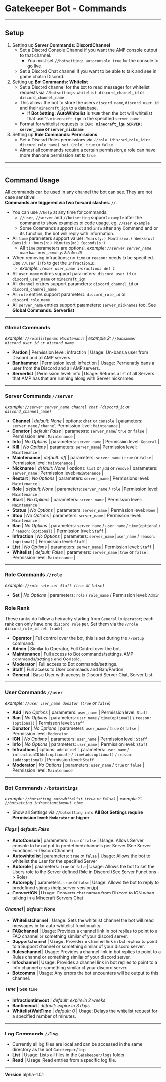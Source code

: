 # Gatekeeper Bot - Commands
___

## Setup

1. Setting up **Server Commands: DiscordChannel** 
    - Set a Discord Console Channel if you want the AMP console output to that channel. 
        - You must set `//botsettings autoconsole true` for the console to go live. <br>
    - Set a Discord Chat channel if you want to be able to talk and see in game chat in Discord. <br>
2. Setting up **Bot Commands: Whitelist**
    - Set a Discord channel for the bot to read messages for whitelist requests via `//botsettings whitelist discord_channel_id` or `discord_channel_name`
    - This allows the bot to store the users `discord_name`, `discord_user_id` and their `minecraft_ign` to a database. 
        - If **Bot Setting: AutoWhitelist** is `TRUE` then the bot will whitelist that user's `minecracft_ign` to the specified `server_name`
    - Format for whitelist requests is: **`IGN: minecraft_ign SERVER: server_name` or `server_nickname`**
3. Setting up **Role Commands: Permissions**
    - Set a Discord Roles permissions via `//role (discord_role_id` or `discord_role_name) set (role) true` or `false`
    - Almost all commands require a certain permission, a role can have more than one permission set to `true`

---
---
## Command Usage
All commands can be used in any channel the bot can see. They are not case sensitive! <br>
**Commands are triggered via two forward slashes. `//`**. 
- You can use `//help` at any time for commands. 
    - `//user`, `//server` and `//botsetting` support `example` after the command to show examples of code usage. eg. `//user example`
    - Some Commands support `list` and `info` after any Command and or its function, the bot will reply with information.
- All `time` parameters support values: `Years(y:) Months(mo:) Weeks(w:) Days(d:) Hours(h:) Minutes(m:) Seconds(s:)` 
    - All `time` parameters are optional. *example: `//server server_name userban user_name y:2d:4m:45`*
- When removing infractions; no `time` or `reason:` needs to be specified. Use `//user info` to get the `InfractionID`.
    - *example: `//user user_name infractions del 1`*
- All `user_name` entires support parameters: `discord_user_id` or `discord_user_name` or `minecraft_ign` <br>
- All `channel` entires support parameters: `discord_channel_id` or `discord_channel_name` <br>
- All `role` entries support parameters: `discord_role_id` or `discord_role_name`
- All `server_name` entries support parameters: `server_nicknames` too. See **Global Commands: Serverlist**<br>
---
### Global Commands
*example: `//rolelistperms Maintenance`* | *example 2: `//banhammer discord_user_id or discord_name`*
- **Pardon** | Permission level: infraction | Usage: Un-bans a user from Discord and all AMP servers. <br>
- **Banhammer** | Permission level: infraction | Usage: Permenatly bans a user from the Discord and all AMP servers. <br>
- **Serverlist** | Permission level: info | Usage: Returns a list of all Servers that AMP has that are running along with Server nicknames. <br>

---
### Server Commands `//server` 
*example: `//server server_name channel chat (discord_id` or `discord_channel_name)`* <br>
- **Channel** | *default: None* | options: `chat` or `console` | parameters: `server_name` / `channel` Permission level: `Maintenance` | <br>
- **Donator** | *default: False* | parameters: `server_name`/ `true` or `false` | Permission level: `Maintenance` |  <br>
- **Info** | *No Options* | parameters: `server_name` | Permission level: `General` | <br>
- **Kill** | *No Options* | parameters: `server_name`| Permission level: `Maintenance` |<br>
- **Maintenance** | *default: off* | parameters: `server_name` / `true` or `false` | Permission level: `Maintenance` |<br>
- **Nickname** | *default: None* | options: `list` or `add` or `remove` | parameters: `server_name` | Permission level: `Maintenance` | <br>
- **Restart** | *No Options* | parameters: `server_name` | Permissions level: `Maintenance` | <br>
- **Role** | *default: None* | parameters: `server_name` / `role` | Permission level: `Maintenance` |  <br>
- **Start** | *No Options* | parameters: `server_name` | Permission level: `Maintenance` | <br>
- **Status** | *No Options* | parameters: `server_name` | Permission level: `None` | <br>
- **Stop** | *No Options* | parameters: `server_name` | Permission level: `Maintenance` | <br>
- **Ban** | *No Options* | parameters: `server_name` / `user_name` / `time(optional)` / `reason:(optional)` | Permission level: `Staff` | <br>
- **Infraction** | *No Options* | parameters: `server_name` |`user_name` / `reason:(optional)` | Permission level: `Staff` |  <br>
- **List** | *No Options* | parameters: `server_name` | Permission level: `Staff` | <br>
- **Whitelist** | *default: False* | parameters: `server_name` |`true` or `false` | Permission level: `Maintenance` |<br>

---
### Role Commands `//role`
*example: `//role role set Staff (true` or `false)`*
- **Set** | *No Options* | parameters: `role` / `role_name` /  Permission level: `Admin` <br>

### Role Rank
These ranks do follow a heirachy starting from `General` to `Operator`; each rank can only have one `discord role` per. Set them via the `//role discord_role_id set (rank)`<br>
- **Operator** | Full control over the bot, this is set during the `//setup` command.
- **Admin**  | Similar to Operator, Full Control over the bot.
- **Maintenance**  | Full access to Bot commands/settings, AMP commands/settings and Console.
- **Moderator**  | Full access to Bot commands/settings.
- **Staff**  | Full access to User commands and Ban/Pardon.
- **General** | Basic User with access to Discord Server Chat, Server List.
---
### User Commands `//user`
*example: `//user user_name donator (true` or `false`)* 
- **Add** | *No Options* | parameters: `user_name` | Permission level: `Staff` <br>
- **Ban** | *No Options* | parameters: `user_name` / `time(optional)` / `reason:(optional)` | Permisson level: `Staff` <br>
- **Donator** | *No Options* | parameters: `user_name` / `true` or `false` | Permission level: `Moderator` <br>
- **IGN** | *No Options* | parameters: `user_name` | Permission level: `Staff` <br>
- **Info** | *No Options* | parameters: `user_name` | Permission level: `Staff` <br>
- **Infractions** | options: `add` or `del` | parameters: `user_name` / `infractionID(del:optional)` / `time(add:optional)` / `reason:(add:optional)` | Permission level: `Staff` <br>
- **Moderator** | *No Options* | parameters: `user_name` / `true` or `false` | Permission level: `Maintenance` <br>
---
### Bot Commands `//botsettings`
*example: `//botsetting autowhitelist (true` or `false)`* |  *example 2: `//botsetting infractiontimeout time`*</br>
- Show all Settings via `//botsetting info`
 **All Bot Settings require Permission level: `Moderator` or higher**</br>

#### ***Flags*** | *default: False*
- **AutoConsole** | parameters: `true` or `false` | Usage: Allows Server console to be output to predefined channels per Server (See Server Functions -> DiscordChannel)
- **Autowhitelist** | parameters: `true` or `false` | Usage: Allows the bot to whitelist the User for the specified Server
- **Autorole** | parameters: `true` or `false`| Usage: Allows the bot to set the Users role to the Server defined Role in Discord (See Server Functions -> Role)
- **Autoreply** | parameters: `true` or `false`| Usage: Allows the bot to reply to predefined strings (help,server version,ip)
- **ConvertIGN** | Usage: Converts chat names from Discord to IGN when talking in a Minecraft Servers Chat

#### ***Channel*** | *default: None*
- **Whitelistchannel** | Usage: Sets the whitelist channel the bot will read messages in for auto-whitelist functionality.
- **FAQchannel** | Usage: Provides a channel link in bot replies to point to a FAQ channel or something similar of your discord server.
- **Supportchannel** | Usage: Provides a channel link in bot replies to point to a Support channel or something similar of your discord server.
- **Ruleschannel** | Usage: Provides a channel link in bot replies to point to a Rules channel or something similar of your discord server.
- **Infochannel** | Usage: Provides a channel link in bot replies to point to a Info channel or something similar of your discord server.
- **Botcomms** | Usage: Any errors the bot encounters will be output to this channel.
        
#### ***Time*** | See `time`
- **Infractiontimeout** | *default: expire in 2 weeks*
- **Bantimeout** | *default: expire in 3 days*
- **WhitelistWaitTime** | *default: 0* | Usage: Delays the whitelist request for a specified number of minutes.

---
### Log Commands `//log`
- Currently all log files are local and can be accessed in the same directory as the bot `Gatekeeper/logs`<br>
- **List** | Usage: Lists all files in the `Gatekeeper/logs` folder
- **Read** | Usage: Read entries from a specific log file.


---
**Version** alpha-1.0.1